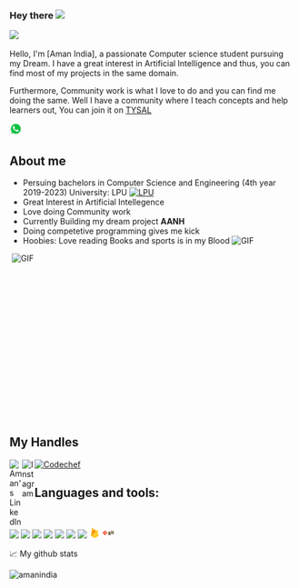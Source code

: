 ### Hey there <img src="https://media.giphy.com/media/hvRJCLFzcasrR4ia7z/giphy.gif" width="25px">

![](https://visitor-badge.glitch.me/badge?page_id=amanindia.amanindia)
</br>

Hello, I'm [Aman India], a passionate Computer science student pursuing my Dream. I have a great interest in Artificial Intelligence and thus, you can find most of my projects in the same domain.
                                                                                                                       
Furthermore, Community work is what I love to do and you can find me doing the same. Well I have a community where I teach concepts and help learners out, You can join it on <a href="https://chat.whatsapp.com/HA6NMdYFt71IiyhAFaR7zm"> TYSAL </a>

<a href="https://chat.whatsapp.com/HA6NMdYFt71IiyhAFaR7zm">
  <img " alt="TYSAL" width="22px" src="https://github.com/appicons/Whatsapp/blob/master/icons/whatsapp_194x194.png" />
</a>


<h2> About me </h2>
<ul>
  <li>Persuing bachelors in Computer Science and Engineering (4th year 2019-2023) University: LPU <a href="https://www.lpu.in/">
  <img " alt="LPU" width="22px" src="https://upload.wikimedia.org/wikipedia/en/thumb/3/3a/Lovely_Professional_University_logo.png/120px-Lovely_Professional_University_logo.png" />
</a> </li>
<li>Great Interest in Artificial Intellegence</li>
<li>Love doing Community work</li>
 <li>Currently Building my dream project <strong> AANH </strong></li>
<li>Doing competetive programming gives me kick <a href="https://www.codechef.com/users/amanindia"> </a>
  <li> Hoobies: Love reading Books and sports is in my Blood <img  alt="GIF" src="https://w7.pngwing.com/pngs/643/954/png-transparent-hobby-symbol-computer-icons-interests-text-photography-public-relations.png" width="20" height="20" </li>
  
 </ul>
  <img align="right" alt="GIF" src="https://github.com/abhisheknaiidu/abhisheknaiidu/blob/master/code.gif?raw=true" width="500" height="320" />
  
<h2>My Handles </h2>
<a href="https://www.linkedin.com/in/amanindia/">
  <img align="left" alt="Aman's LinkedIn" width="22px" src="https://raw.githubusercontent.com/peterthehan/peterthehan/master/assets/linkedin.svg" />
</a>
                              
<a href="https://www.codechef.com/users/amanindia">
  <img  alt="Codechef" width="22px" src="https://i.pinimg.com/originals/c5/d9/fc/c5d9fc1e18bcf039f464c2ab6cfb3eb6.jpg" />
</a> </li> 

</a>
<a href="https://www.instagram.com/aman__2o/">
  <img align="left" alt="Instagram" width="22px" src="https://cdn.pixabay.com/photo/2021/06/15/12/17/instagram-6338401__340.png" />
</a> </li> 
                              
                              
</br>
<h2>Languages and tools: </h2>
</br>

<code><img height="20" src="https://github.com/get-icon/geticon/blob/master/icons/c-plusplus.svg"></code>
<code><img height="20" src="https://github.com/get-icon/geticon/blob/master/icons/python.svg"></code>
<code><img height="20" src="https://github.com/get-icon/geticon/blob/master/icons/jupyter.svg"></code>
<code><img height="20" src="https://github.com/get-icon/geticon/blob/master/icons/flutter.svg"></code>
<code><img height="20" src="https://github.com/get-icon/geticon/blob/master/icons/azure.svg"></code>
<code><img height="20" src="https://github.com/get-icon/geticon/blob/master/icons/c.svg"></code>
<code><img height="20" src="https://github.com/get-icon/geticon/blob/master/icons/java.svg"></code>
<code><img height="20" src="https://raw.githubusercontent.com/github/explore/80688e429a7d4ef2fca1e82350fe8e3517d3494d/topics/firebase/firebase.png"></code>
<code><img height="20" src="https://raw.githubusercontent.com/github/explore/80688e429a7d4ef2fca1e82350fe8e3517d3494d/topics/git/git.png"></code>



📈 My github stats

<p align="left"> <img src="https://github-readme-stats.vercel.app/api?username=mramanindia&show_icons=true&theme=gotham" alt="amanindia" />




